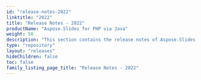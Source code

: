 ```yaml
---
id: "release-notes-2022"
linktitle: "2022"
title: "Release Notes - 2022"
productName: "Aspose.Slides for PHP via Java"
weight: 50
description: "This section contains the release notes of Aspose.Slides for PHP via Java for the year 2022. In these release notes, we are publishing the list of issues that have been fixed in the current version, as well as any public API and behavioral changes."
type: "repository"
layout: "releases"
hideChildren: false
toc: false
family_listing_page_title: "Release Notes - 2022"
---
```

